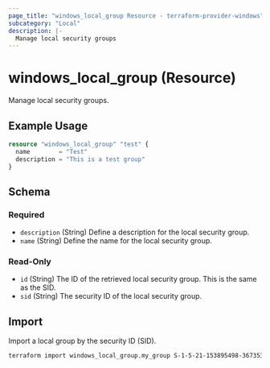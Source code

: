 ```yaml
---
page_title: "windows_local_group Resource - terraform-provider-windows"
subcategory: "Local"
description: |-
  Manage local security groups
---
```

# windows_local_group (Resource)

<!-- resource description generated from schema -->
Manage local security groups.

<!-- examples generated from example files -->
## Example Usage

```terraform
resource "windows_local_group" "test" {
  name        = "Test"
  description = "This is a test group"
}
```

<!-- schema generated by tfplugindocs -->
## Schema

### Required

- `description` (String) Define a description for the local security group.
- `name` (String) Define the name for the local security group.

### Read-Only

- `id` (String) The ID of the retrieved local security group. This is the same as the SID.
- `sid` (String) The security ID of the local security group.

## Import

Import a local group by the security ID (SID).

```bash
terraform import windows_local_group.my_group S-1-5-21-153895498-367353507-3704405138-1012
```